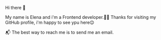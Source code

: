 Hi there 👋

My name is Elena and i'm a Frontend developer.🧑‍💻 Thanks for visiting my GitHub profile, i'm happy to see ypu here😌

📬 The best way to reach me is to send me an email.
